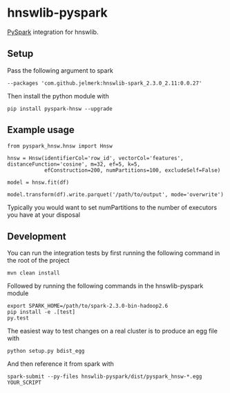 hnswlib-pyspark
===============

[PySpark](https://spark.apache.org/) integration for hnswlib.

Setup
-----

Pass the following argument to spark

    --packages 'com.github.jelmerk:hnswlib-spark_2.3.0_2.11:0.0.27'

Then install the python module with

    pip install pyspark-hnsw --upgrade
    

Example usage
-------------

    from pyspark_hnsw.hnsw import Hnsw
    
    hnsw = Hnsw(identifierCol='row_id', vectorCol='features', distanceFunction='cosine', m=32, ef=5, k=5,
                efConstruction=200, numPartitions=100, excludeSelf=False)
    
    model = hnsw.fit(df)
    
    model.transform(df).write.parquet('/path/to/output', mode='overwrite')


Typically you would want to set numPartitions to the number of executors you have at your disposal


Development
-----------

You can run the integration tests by first running the following command in the root of the project

    mvn clean install

Followed by running the following commands in the hnswlib-pyspark module

    export SPARK_HOME=/path/to/spark-2.3.0-bin-hadoop2.6
    pip install -e .[test]
    py.test

The easiest way to test changes on a real cluster is to produce an egg file with

    python setup.py bdist_egg
    
And then reference it from spark with

    spark-submit --py-files hnswlib-pyspark/dist/pyspark_hnsw-*.egg YOUR_SCRIPT

